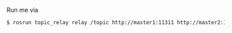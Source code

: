 Run me via

```bash
$ rosrun topic_relay relay /topic http://master1:11311 http://master2:11311
```
